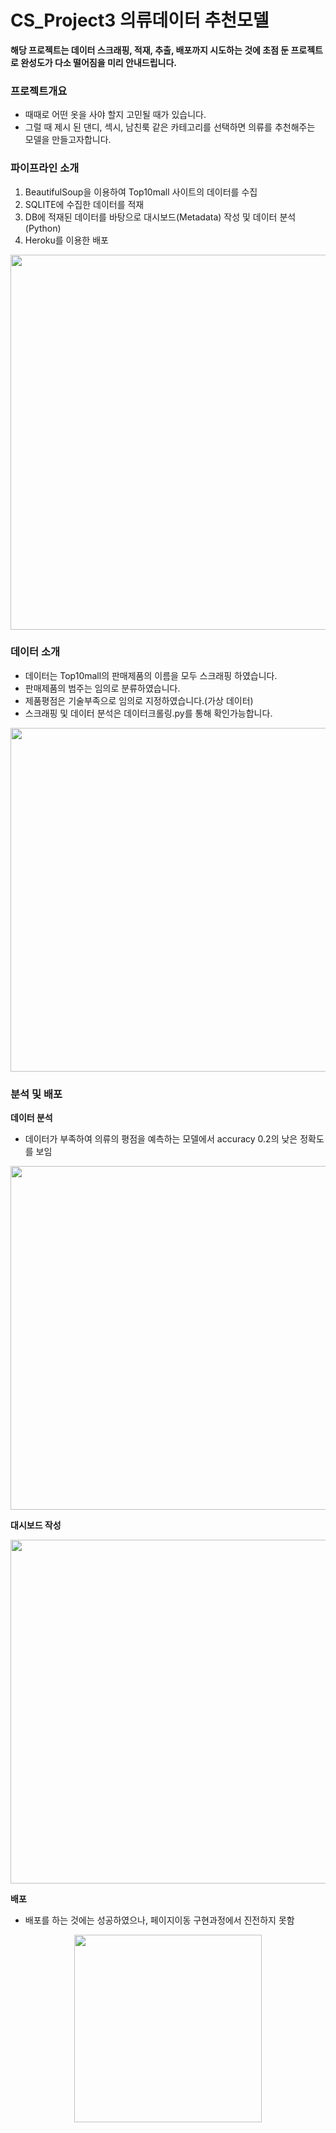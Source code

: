 # CS_Project3 의류데이터 추천모델
**해당 프로젝트는 데이터 스크래핑, 적재, 추출, 배포까지 시도하는 것에 초점 둔 프로젝트로 완성도가 다소 떨어짐을 미리 안내드립니다.** 
### **프로젝트개요**
- 때때로 어떤 옷을 사야 할지 고민될 때가 있습니다. 
- 그럴 때 제시 된 댄디, 섹시, 남친룩 같은 카테고리를 선택하면 의류를 추천해주는 모델을 만들고자합니다.

### **파이프라인 소개**
1. BeautifulSoup을 이용하여 Top10mall 사이트의 데이터를 수집
2. SQLITE에 수집한 데이터를 적재
3. DB에 적재된 데이터를 바탕으로 대시보드(Metadata) 작성 및 데이터 분석(Python)
4. Heroku를 이용한 배포

<p align="center">
<img src="https://user-images.githubusercontent.com/110000734/225904860-ba25f06e-b1ab-449e-88d3-c52d41f993f3.JPG" width=600>

### **데이터 소개**
- 데이터는 Top10mall의 판매제품의 이름을 모두 스크래핑 하였습니다.
- 판매제품의 범주는 임의로 분류하였습니다.
- 제품평점은 기술부족으로 임의로 지정하였습니다.(가상 데이터)
- 스크래핑 및 데이터 분석은 데이터크롤링.py를 통해 확인가능합니다.
<p align="center">
<img src="https://user-images.githubusercontent.com/110000734/225905545-2746838d-3349-4fe9-bd25-068b007f37b1.JPG" width=550>

### 분석 및 배포
**데이터 분석**
- 데이터가 부족하여 의류의 평점을 예측하는 모델에서 accuracy 0.2의 낮은 정확도를 보임
<p align="center">
<img src="https://user-images.githubusercontent.com/110000734/225909270-210f4140-010f-4371-a205-3f7254556ed6.JPG" width=550>

**대시보드 작성**
<p align="center">
<img src="" width=550>

**배포**
- 배포를 하는 것에는 성공하였으나, 페이지이동 구현과정에서 진전하지 못함
<p align="center">
<img src="https://user-images.githubusercontent.com/110000734/225912065-bffab689-8be2-4f1a-8d10-31560b87835b.JPG" width=300>
